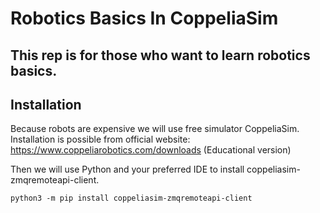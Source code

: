 # Robotics Basics In CoppeliaSim
## This rep is for those who want to learn robotics basics.


## Installation
Because robots are expensive we will use free simulator CoppeliaSim. 
Installation is possible from official website: https://www.coppeliarobotics.com/downloads (Educational version)

Then we will use Python and your preferred IDE to install coppeliasim-zmqremoteapi-client.
```
python3 -m pip install coppeliasim-zmqremoteapi-client
```
